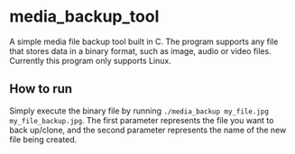 # media_backup_tool
A simple media file backup tool built in C. The program supports any file that stores data in a binary format, such as image, audio or video files. Currently this program only supports Linux.

## How to run
Simply execute the binary file by running `./media_backup my_file.jpg my_file_backup.jpg`. The first parameter represents the file you want to back up/clone, and the second parameter represents the name of the new file being created.

